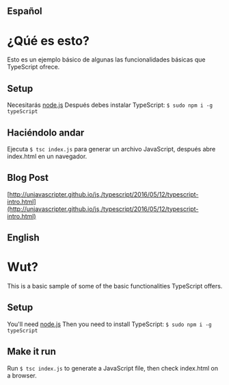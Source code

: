 ## Español

# ¿Qúé es esto?

Esto es un ejemplo básico de algunas las funcionalidades básicas que TypeScript ofrece.

## Setup

Necesitarás [node.js](https://github.com/nodesource/distributions)
Después debes instalar TypeScript: `$ sudo npm i -g typeScript`

## Haciéndolo andar

Ejecuta `$ tsc index.js` para generar un archivo JavaScript, después abre index.html en un navegador.

## Blog Post

[http://unjavascripter.github.io/js,/typescript/2016/05/12/typescript-intro.html](http://unjavascripter.github.io/js,/typescript/2016/05/12/typescript-intro.html)


## English

# Wut?

This is a basic sample of some of the basic functionalities TypeScript offers.

## Setup

You'll need [node.js](https://github.com/nodesource/distributions)
Then you need to install TypeScript: `$ sudo npm i -g typeScript`

## Make it run

Run `$ tsc index.js` to generate a JavaScript file, then check index.html on a browser.